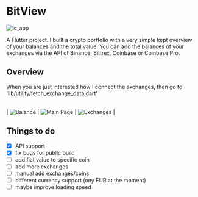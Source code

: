 # BitView

![ic_app](https://user-images.githubusercontent.com/35738310/56090106-c0db8880-5e9d-11e9-8993-9a49208c5347.png)



A Flutter project. I built a crypto portfolio with a very simple kept overview of your balances and the total value.
You can add the balances of your exchanges via the API of Binance, Bittrex, Coinbase or Coinbase Pro.

## Overview
When you are just interested how I connect the exchanges, then go to 'lib/utility/fetch_exchange_data.dart'

|                                   |                                           |                                 |
|      :---------:                  |            :------------------:           |   :----------------------:      |
| 
![Balance](https://user-images.githubusercontent.com/35738310/56091858-7addef00-5eb4-11e9-8315-25f0635a320e.png) | ![Main Page](https://user-images.githubusercontent.com/35738310/56091829-220e5680-5eb4-11e9-9c5c-bc4b435dffc6.png) | 
![Exchanges](https://user-images.githubusercontent.com/35738310/56091861-829d9380-5eb4-11e9-84e2-b1cae9c0db6d.png) |
                                                       
## Things to do

- [x] API support
- [x] fix bugs for public build
- [ ] add fiat value to specific coin
- [ ] add more exchanges
- [ ] manual add exchanges/coins
- [ ] different currency support (ony EUR at the moment)
- [ ] maybe improve loading speed
